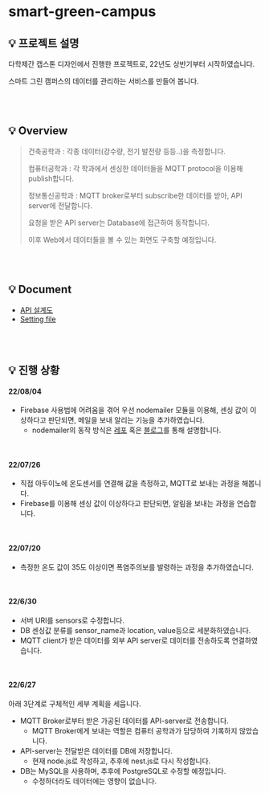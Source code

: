 # smart-green-campus
## 💡 프로젝트 설명
다학제간 캡스톤 디자인에서 진행한 프로젝트로, 22년도 상반기부터 시작하였습니다.

스마트 그린 캠퍼스의 데이터를 관리하는 서비스를 만들어 봅니다.

<br/>

<br/>

## 💡 Overview
> 건축공학과 : 각종 데이터(강수량, 전기 발전량 등등..)을 측정합니다.
>
> 컴퓨터공학과 : 각 학과에서 센싱한 데이터들을 MQTT protocol을 이용해 publish합니다.
>
> 정보통신공학과 : MQTT broker로부터 subscribe한 데이터를 받아, API server에 전달합니다.
>
> 요청을 받은 API server는 Database에 접근하여 동작합니다.
>
> 이후 Web에서 데이터들을 볼 수 있는 화면도 구축할 예정입니다.

<br/>

<br/>

## 💡 Document
- [API 설계도](https://github.com/2dongyeop/smart-green-campus/blob/main/document/API-list.md)
- [Setting file](https://github.com/2dongyeop/smart-green-campus/blob/main/document/setting.md)


<br/>

<br/>

## 💡 진행 상황
#### 22/08/04
- Firebase 사용법에 어려움을 겪어 우선 nodemailer 모듈을 이용해, 센싱 값이 이상하다고 판단되면, 메일을 보내 알리는 기능을 추가하였습니다.
    - nodemailer의 동작 방식은 [레포](https://github.com/2dongyeop/node-mailer) 혹은 [블로그](https://velog.io/@dongvelop/NodeJs-nodemailer-%EB%AA%A8%EB%93%88-%EC%9D%B4%EC%9A%A9%ED%95%98%EA%B8%B0)를 통해 설명합니다.

<br/>

#### 22/07/26
- 직접 아두이노에 온도센서를 연결해 값을 측정하고, MQTT로 보내는 과정을 해봅니다.
- Firebase를 이용해 센싱 값이 이상하다고 판단되면, 알림을 보내는 과정을 연습합니다.


<br/>

#### 22/07/20
- 측정한 온도 값이 35도 이상이면 폭염주의보를 발령하는 과정을 추가하였습니다.

<br/>

#### 22/6/30
- 서버 URI를 sensors로 수정합니다.
- DB 센싱값 분류를 sensor_name과 location, value등으로 세분화하였습니다.
- MQTT client가 받은 데이터를 외부 API server로 데이터를 전송하도록 연결하였습니다.

<br/>

#### 22/6/27 
아래 3단계로 구체적인 세부 계획을 세웁니다.

- MQTT Broker로부터 받은 가공된 데이터를 API-server로 전송합니다.
    - MQTT Broker에게 보내는 역할은 컴퓨터 공학과가 담당하여 기록하지 않았습니다.
- API-server는 전달받은 데이터를 DB에 저장합니다.
    - 현재 node.js로 작성하고, 추후에 nest.js로 다시 작성합니다.
- DB는 MySQL을 사용하며, 추후에 PostgreSQL로 수정할 예정입니다.
    - 수정하더라도 데이터에는 영향이 없습니다.
